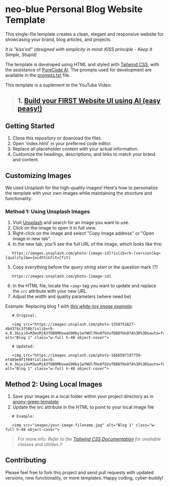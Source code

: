 # neo-blue Personal Blog Website Template

This single-file template creates a clean, elegant and responsive website for showcasing your brand, blog articles, and projects.

_It is "kiss'ed" (designed with simplicity in mind: KISS principle - Keep It Simple, Stupid)_

The template is developed using HTML and styled with [Tailwind CSS](https://tailwindcss.com/), with the assistance of [PureCode AI](https://purecode.ai/). The prompts used for development are available in the [prompts.txt](https://github.com/douglascybersec/cyber-blog-templates/blob/root/neo-blue/prompts.txt) file.

This template is a suplement to the YouTube Video:
> ## 1. [Build your FIRST Website UI using AI (easy peasy!)](link)


## Getting Started

1. Clone this repository or download the files.
2. Open 'index.html' in your preferred code editor.
3. Replace all placeholder content with your actual information.
4. Customize the headings, descriptions, and links to match your brand and content.


## Customizing Images

We used Unsplash for the high-quality images! Here's how to personalize the template with your own images while maintaining the structure and functionality:

### Method 1: Using Unsplash Images

1. Visit [Unsplash](https://unsplash.com) and search for an image you want to use.
2. Click on the image to open it in full view.
3. Right-click on the image and select "Copy Image address" or "Open image in new tab".
4. In the new tab, you'll see the full URL of the image, which looks like this:
```
   https://images.unsplash.com/photo-[image-id]?ixlib=rb-[version]&q=[quality]&w=[width]&fit=[fit]

```
5. Copy everything before the _query string start_ or the question mark (?)
```
   https://images.unsplash.com/photo-[image-id]

```
6. In the HTML file, locate the `<img>` tag you want to update and replace the `src` attribute with your new URL.
7. Adjust the width and quality parameters (where need be)


Example:
Replacing blog 1 with _[this white-toy image example](https://unsplash.com/photos/a-white-toy-with-a-black-nose-6UDansS-rPI):_

```
   # Original:

   <img src="https://images.unsplash.com/photo-1550751827-4bd374c3f58b?ixlib=rb-4.0.3&ixid=M3wxMjA3fDB8MHxwaG90by1wYWdlfHx8fGVufDB8fHx8fA%3D%3D&auto=format&fit=crop&w=800&q=80" alt="Blog 1" class="w-full h-48 object-cover">
```

```
   # Updated:

   <img src="https://images.unsplash.com/photo-1666597107756-ef489e9f1f09?ixlib=rb-4.0.3&ixid=M3wxMjA3fDB8MHxwaG90by1wYWdlfHx8fGVufDB8fHx8fA%3D%3D&auto=format&fit=crop&w=800&q=80" alt="Blog 1" class="w-full h-48 object-cover">

```

## Method 2: Using Local Images
1. Save your images in a local folder within your project directory as in [anony-green template]()
2. Update the src attribute in the HTML to point to your local image file
```
   # Example:

   <img src="images/your-image-filename.jpg" alt="Blog 1" class="w-full h-48 object-cover">

```

> For more info: _Refer to the [Tailwind CSS Documentation](https://tailwindcss.com/docs/installation)  for available classes and utilities.!!_

## Contributing
Please feel free to fork this project and send pull requests with updated versions, new functionality, or more templates. Happy coding, cyber-buddy!



